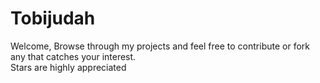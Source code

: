 # Tobijudah
Welcome,
Browse through my projects and feel free to contribute or fork any that catches your interest.  
Stars are highly appreciated
